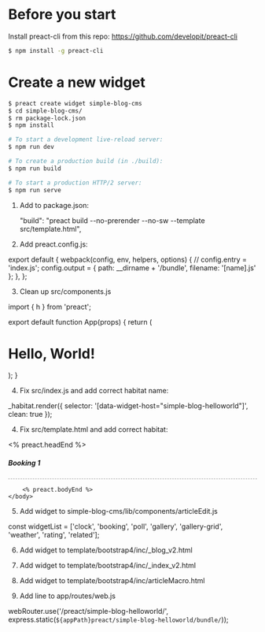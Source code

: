 
# Before you start

Install preact-cli from this repo:
https://github.com/developit/preact-cli

```bash
$ npm install -g preact-cli
```


# Create a new widget

```bash
$ preact create widget simple-blog-cms
$ cd simple-blog-cms/
$ rm package-lock.json
$ npm install

# To start a development live-reload server:
$ npm run dev

# To create a production build (in ./build):
$ npm run build

# To start a production HTTP/2 server:
$ npm run serve

```


1. Add to package.json:

    "build": "preact build --no-prerender --no-sw --template src/template.html",


2. Add preact.config.js:

export default {
    webpack(config, env, helpers, options) {
        // config.entry = 'index.js';
        config.output = {
            path: __dirname + '/bundle',
            filename: '[name].js'
        };
	},
};


3. Clean up src/components.js

import { h } from 'preact';

export default function App(props) {
  return (
    <div>
      <h1>Hello, World!</h1>
    </div>
  );
}


4. Fix src/index.js and add correct habitat name:

_habitat.render({
  selector: '[data-widget-host="simple-blog-helloworld"]',
  clean: true
});


4. Fix src/template.html and add correct habitat:

<!DOCTYPE html>
<html lang="en">
	<head>
		<meta charset="utf-8">
		<title><% preact.title %></title>
		<meta name="viewport" content="width=device-width,initial-scale=1">
		<style>
			.preview {
				width: 100%;
				border: 1px dashed rgba(0, 0, 0, 0.2);
				position: relative;
			}
		</style>
		<link href="http://localhost:8080/css/bootstrap.min.css" rel="stylesheet">
		<link href="http://localhost:8080/css/custom.css?v18" rel="stylesheet">
		<link href="http://localhost:8080/global/css/youtube.css" rel="stylesheet">
		<link href="http://localhost:8080/css/flag-icon-css/css/flag-icon.min.css" rel="stylesheet">
		<link href="http://localhost:8080/fonts/fontawesome-free-5.15.3-web/css/all.css" rel="stylesheet">
		<% preact.headEnd %>
	</head>
	<body>
		<div class='container'>
			<div class='row'>
				<div class='col-12'>
					<h5>Booking 1</h5>
					<div data-widget-host="simple-blog-booking" class="preview">
						<script type="text/props">
							{
								"apiServer": "http://localhost:8080",
								"articleId": 318
							}
						</script>
					</div>
				</div>
			</div>
		</div>

		<% preact.bodyEnd %>
	</body>
</html>




5. Add widget to simple-blog-cms/lib/components/articleEdit.js

const widgetList = ['clock', 'booking', 'poll', 'gallery', 'gallery-grid', 'weather', 'rating', 'related'];


6. Add widget to template/bootstrap4/inc/_blog_v2.html

7. Add widget to template/bootstrap4/inc/_index_v2.html

8. Add widget to template/bootstrap4/inc/articleMacro.html

9. Add line to app/routes/web.js

webRouter.use('/preact/simple-blog-helloworld/', express.static(`${appPath}preact/simple-blog-helloworld/bundle/`));


